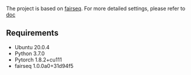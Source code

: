 The project is based on [fairseq](https://github.com/facebookresearch/fairseq). 
For more detailed settings, please refer to [doc](https://fairseq.readthedocs.io/en/latest/index.html)

## Requirements
* Ubuntu 20.0.4
* Python 3.7.0
* Pytorch 1.8.2+cu111
* fairseq 1.0.0a0+31d94f5
